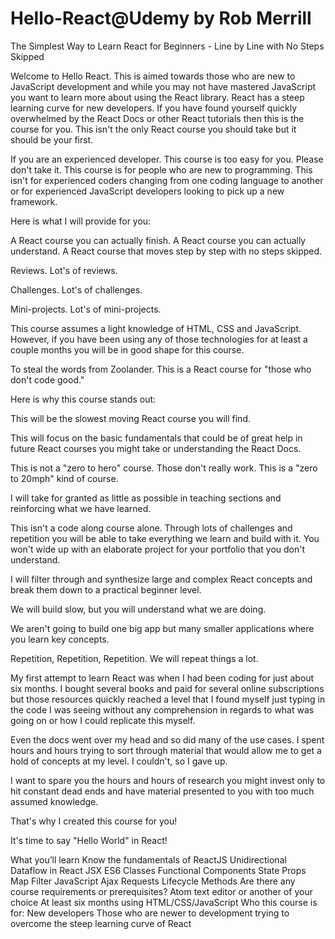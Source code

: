 # Hello-React@Udemy by Rob Merrill 
The Simplest Way to Learn React for Beginners - Line by Line with No Steps Skipped


Welcome to Hello React. This is aimed towards those who are new to JavaScript development and while you may not have mastered JavaScript you want to learn more about using the React library. React has a steep learning curve for new developers. If you have found yourself quickly overwhelmed by the React Docs or other React tutorials then this is the course for you. This isn't the only React course you should take but it should be your first.

If you are an experienced developer. This course is too easy for you. Please don't take it. This course is for people who are new to programming. This isn't for experienced coders changing from one coding language to another or for experienced JavaScript developers looking to pick up a new framework. 

Here is what I will provide for you:

A React course you can actually finish. A React course you can actually understand. A React course that moves step by step with no steps skipped.

Reviews. Lot's of reviews.

Challenges. Lot's of challenges.

Mini-projects. Lot's of mini-projects.

This course assumes a light knowledge of HTML, CSS and JavaScript. However, if you have been using any of those technologies for at least a couple months you will be in good shape for this course.

To steal the words from Zoolander. This is a React course for "those who don't code good."

Here is why this course stands out:

This will be the slowest moving React course you will find.

This will focus on the basic fundamentals that could be of great help in future React courses you might take or understanding the React Docs.

This is not a "zero to hero" course. Those don't really work. This is a "zero to 20mph" kind of course.

I will take for granted as little as possible in teaching sections and reinforcing what we have learned.

This isn't a code along course alone. Through lots of challenges and repetition you will be able to take everything we learn and build with it. You won't wide up with an elaborate project for your portfolio that you don't understand.

I will filter through and synthesize large and complex React concepts and break them down to a practical beginner level.

We will build slow, but you will understand what we are doing.

We aren't going to build one big app but many smaller applications where you learn key concepts.

Repetition, Repetition, Repetition. We will repeat things a lot.

My first attempt to learn React was when I had been coding for just about six months. I bought several books and paid for several online subscriptions but those resources quickly reached a level that I found myself just typing in the code I was seeing without any comprehension in regards to what was going on or how I could replicate this myself.

Even the docs went over my head and so did many of the use cases. I spent hours and hours trying to sort through material that would allow me to get a hold of concepts at my level. I couldn't, so I gave up.

I want to spare you the hours and hours of research you might invest only to hit constant dead ends and have material presented to you with too much assumed knowledge.

That's why I created this course for you!

It's time to say "Hello World" in React!

What you’ll learn
Know the fundamentals of ReactJS
Unidirectional Dataflow in React
JSX
ES6 Classes
Functional Components
State
Props
Map
Filter
JavaScript
Ajax Requests
Lifecycle Methods
Are there any course requirements or prerequisites?
Atom text editor or another of your choice
At least six months using HTML/CSS/JavaScript
Who this course is for:
New developers
Those who are newer to development trying to overcome the steep learning curve of React

